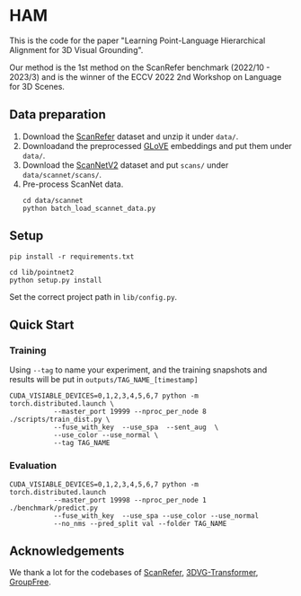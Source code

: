 # HAM
This is the code for the paper "Learning Point-Language Hierarchical Alignment
for 3D Visual Grounding". 

Our method is the 1st method on the ScanRefer benchmark (2022/10 - 2023/3) and is the winner of the ECCV 2022 2nd Workshop on Language for 3D Scenes.

## Data preparation
1. Download the [ScanRefer](https://github.com/daveredrum/ScanRefer) dataset and unzip it under `data/`.
2. Downloadand the preprocessed [GLoVE](http://kaldir.vc.in.tum.de/glove.p) embeddings and put them under `data/`.
3. Download the [ScanNetV2](https://github.com/ScanNet/ScanNet) dataset and put `scans/` under `data/scannet/scans/`.
4. Pre-process ScanNet data.
   ```
   cd data/scannet
   python batch_load_scannet_data.py
   ```

## Setup
```
pip install -r requirements.txt

cd lib/pointnet2
python setup.py install
```

Set the correct project path in `lib/config.py`.

## Quick Start
### Training
Using `--tag` to name your experiment, and the training snapshots and results will be put in `outputs/TAG_NAME_[timestamp]`
```
CUDA_VISIABLE_DEVICES=0,1,2,3,4,5,6,7 python -m torch.distributed.launch \
           --master_port 19999 --nproc_per_node 8 ./scripts/train_dist.py \
           --fuse_with_key  --use_spa  --sent_aug  \
           --use_color --use_normal \
           --tag TAG_NAME
```

### Evaluation
```
CUDA_VISIABLE_DEVICES=0,1,2,3,4,5,6,7 python -m torch.distributed.launch 
           --master_port 19998 --nproc_per_node 1 ./benchmark/predict.py  
           --fuse_with_key  --use_spa --use_color --use_normal 
           --no_nms --pred_split val --folder TAG_NAME
```

## Acknowledgements

We thank a lot for the codebases of [ScanRefer](https://github.com/daveredrum/ScanRefer),  [3DVG-Transformer](https://github.com/zlccccc/3DVG-Transformer),  [GroupFree](https://github.com/zeliu98/Group-Free-3D).

